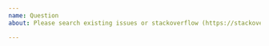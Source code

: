 ```yaml
---
name: Question
about: Please search existing issues or stackoverflow (https://stackoverflow.com/questions/tagged/visual-studio-code+python) to avoid creating duplicates

---
```


<!--
Please search existing issues to avoid creating duplicates.
Please check if someone has already asked the same/similar question on https://stackoverflow.com/questions/tagged/visual-studio-code+python.

Unable to install a linter or formatter? 'No installers available'?
Windows - https://stackoverflow.com/questions/4750806/how-do-i-install-pip-on-windows
Linux - https://www.cyberciti.biz/faq/debian-ubuntu-centos-rhel-linux-install-pipclient/ , https://www.tecmint.com/install-pip-in-linux/

Python configuration issues? Please check https://code.visualstudio.com/docs/python/python-tutorial#_prerequisites
-->
